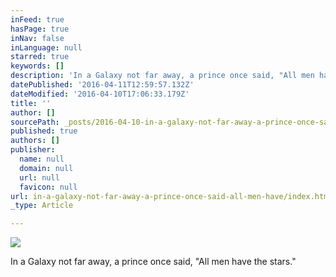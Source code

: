 ```yaml
---
inFeed: true
hasPage: true
inNav: false
inLanguage: null
starred: true
keywords: []
description: 'In a Galaxy not far away, a prince once said, "All men have the stars."'
datePublished: '2016-04-11T12:59:57.132Z'
dateModified: '2016-04-10T17:06:33.179Z'
title: ''
author: []
sourcePath: _posts/2016-04-10-in-a-galaxy-not-far-away-a-prince-once-said-all-men-have.md
published: true
authors: []
publisher:
  name: null
  domain: null
  url: null
  favicon: null
url: in-a-galaxy-not-far-away-a-prince-once-said-all-men-have/index.html
_type: Article

---
```

![](https://the-grid-user-content.s3-us-west-2.amazonaws.com/53cc66e2-25cc-42ac-b72d-47215040421e.jpg)

In a Galaxy not far away, a prince once said, "All men have the stars."